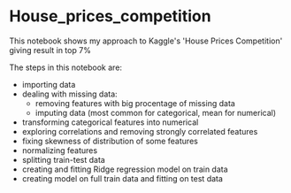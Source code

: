 # House_prices_competition
This notebook shows my approach to Kaggle's 'House Prices Competition' giving result in top 7%

The steps in this notebook are:
- importing data
- dealing with missing data:
    - removing features with big procentage of missing data
    - imputing data (most common for categorical, mean for numerical)
- transforming categorical features into numerical
- exploring correlations and removing strongly correlated features
- fixing skewness of distribution of some features
- normalizing features
- splitting train-test data
- creating and fitting Ridge regression model on train data
- creating model on full train data and fitting on test data
